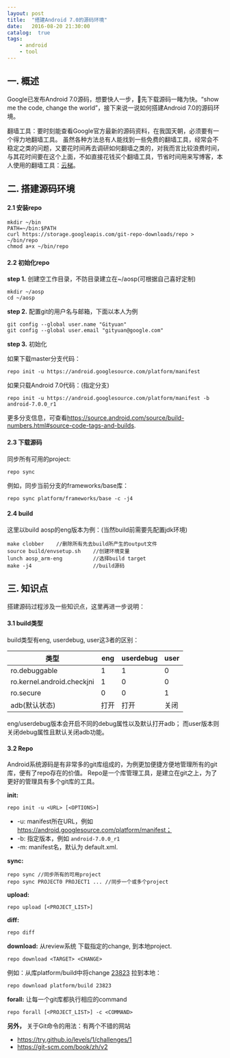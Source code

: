 ```yaml
---
layout: post
title:  "搭建Android 7.0的源码环境"
date:   2016-08-20 21:30:00
catalog:  true
tags:
    - android
    - tool
---
```


## 一. 概述

Google已发布Android 7.0源码，想要快人一步，先下载源码一睹为快。“show me the code, change the world”，接下来说一说如何搭建Android 7.0的源码环境。

翻墙工具：要时刻能查看Google官方最新的源码资料，在我国天朝，必须要有一个得力地翻墙工具。 虽然各种方法总有人能找到一些免费的翻墙工具，经常会不稳定之类的问题，又要花时间再去调研如何翻墙之类的，对我而言比较浪费时间，与其花时间要在这个上面，不如直接花钱买个翻墙工具，节省时间用来写博客，本人使用的翻墙工具：[云梯](http://hidewall.com/?r=1e46f8e05a50bf4c)。

## 二. 搭建源码环境

#### 2.1 安装repo

    mkdir ~/bin
    PATH=~/bin:$PATH
    curl https://storage.googleapis.com/git-repo-downloads/repo > ~/bin/repo
    chmod a+x ~/bin/repo

#### 2.2 初始化repo

**step 1.** 创建空工作目录，不防目录建立在~/aosp(可根据自己喜好定制)

    mkdir ~/aosp
    cd ~/aosp

**step 2.** 配置git的用户名与邮箱，下面以本人为例

    git config --global user.name "Gityuan"
    git config --global user.email "gityuan@google.com"

**step 3.** 初始化

如果下载master分支代码：

    repo init -u https://android.googlesource.com/platform/manifest

如果只载Android 7.0代码：(指定分支)

    repo init -u https://android.googlesource.com/platform/manifest -b android-7.0.0_r1

更多分支信息，可查看<https://source.android.com/source/build-numbers.html#source-code-tags-and-builds>.

#### 2.3 下载源码

同步所有可用的project:

    repo sync

例如，同步当前分支的frameworks/base库：

    repo sync platform/frameworks/base -c -j4

#### 2.4 build

这里以build aosp的eng版本为例：(当然build前需要先配置jdk环境)

    make clobber    //删除所有先去build所产生的output文件
    source build/envsetup.sh    //创建环境变量
    lunch aosp_arm-eng          //选择build target
    make -j4                    //build源码

## 三. 知识点

搭建源码过程涉及一些知识点，这里再进一步说明：

#### 3.1 build类型

build类型有eng, userdebug, user这3者的区别：

|类型|eng|userdebug|user|
|---|---|---|---|
|ro.debuggable|1|1|0|
|ro.kernel.android.checkjni|1|0|0|
|ro.secure|0|0|1|
|adb(默认状态)|打开|打开|关闭|

eng/userdebug版本会开启不同的debug属性以及默认打开adb； 而user版本则关闭debug属性且默认关闭adb功能。


#### 3.2 Repo
Android系统源码是有非常多的git库组成的，为例更加便捷方便地管理所有的git库，便有了repo存在的价值。
Repo是一个库管理工具，是建立在git之上，为了更好的管理具有多个git库的工具。

**init:**

    repo init -u <URL> [<OPTIONS>]

- -u: manifest所在URL，例如 https://android.googlesource.com/platform/manifest；
- -b: 指定版本，例如 `android-7.0.0_r1`
- -m: manifest名，默认为 default.xml.

**sync:**

    repo sync //同步所有的可用project
    repo sync PROJECT0 PROJECT1 ... //同步一个或多个project

**upload:**

    repo upload [<PROJECT_LIST>]

**diff:**

    repo diff

**download:** 从review系统 下载指定的change, 到本地project.

    repo download <TARGET> <CHANGE>

例如：从库platform/build中将change [23823](https://android-review.googlesource.com/#/c/23823/) 拉到本地：

    repo download platform/build 23823

**forall:** 让每一个git库都执行相应的command

    repo forall [<PROJECT_LIST>] -c <COMMAND>


**另外，** 关于Git命令的用法：有两个不错的网站

- <https://try.github.io/levels/1/challenges/1>
- <https://git-scm.com/book/zh/v2>

